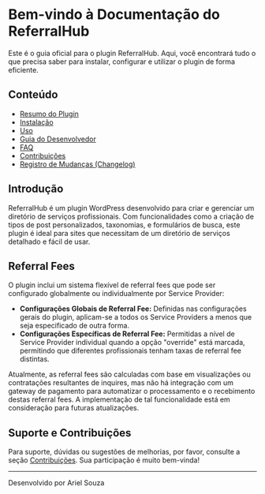 # Bem-vindo à Documentação do ReferralHub

Este é o guia oficial para o plugin ReferralHub. Aqui, você encontrará tudo o que precisa saber para instalar, configurar e utilizar o plugin de forma eficiente.

## Conteúdo

- [Resumo do Plugin](plugin-summary.md)
- [Instalação](installation.md)
- [Uso](usage.md)
- [Guia do Desenvolvedor](developer-guide.md)
- [FAQ](faq.md)
- [Contribuições](contributing.md)
- [Registro de Mudanças (Changelog)](changelog.md)

## Introdução

ReferralHub é um plugin WordPress desenvolvido para criar e gerenciar um diretório de serviços profissionais. Com funcionalidades como a criação de tipos de post personalizados, taxonomias, e formulários de busca, este plugin é ideal para sites que necessitam de um diretório de serviços detalhado e fácil de usar.

## Referral Fees

O plugin inclui um sistema flexível de referral fees que pode ser configurado globalmente ou individualmente por Service Provider:
- **Configurações Globais de Referral Fee:** Definidas nas configurações gerais do plugin, aplicam-se a todos os Service Providers a menos que seja especificado de outra forma.
- **Configurações Específicas de Referral Fee:** Permitidas a nível de Service Provider individual quando a opção "override" está marcada, permitindo que diferentes profissionais tenham taxas de referral fee distintas.

Atualmente, as referral fees são calculadas com base em visualizações ou contratações resultantes de inquires, mas não há integração com um gateway de pagamento para automatizar o processamento e o recebimento destas referral fees. A implementação de tal funcionalidade está em consideração para futuras atualizações.

## Suporte e Contribuições

Para suporte, dúvidas ou sugestões de melhorias, por favor, consulte a seção [Contribuições](contributing.md). Sua participação é muito bem-vinda!

---

Desenvolvido por Ariel Souza
